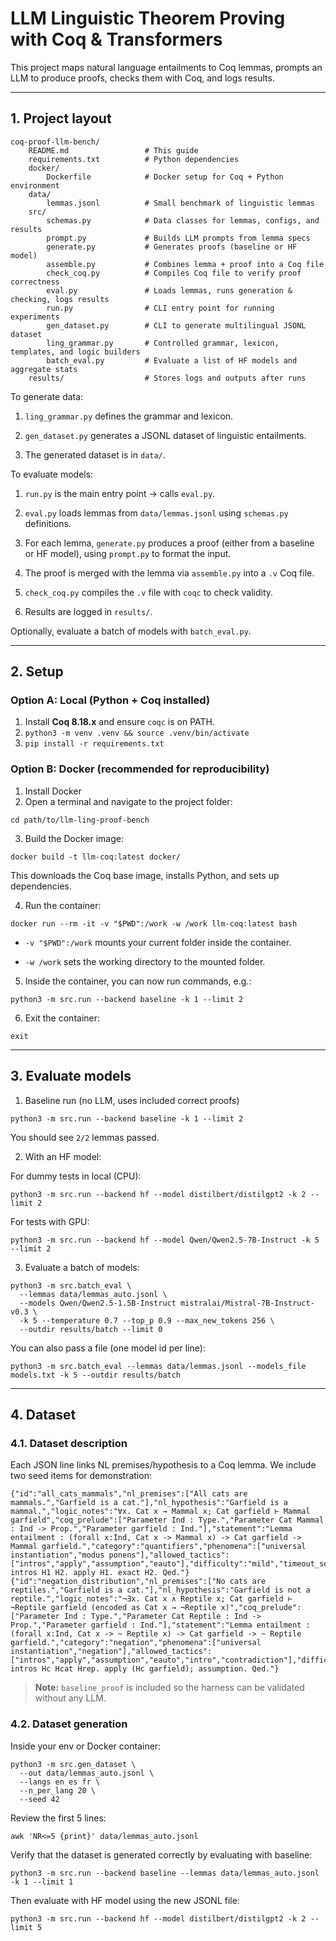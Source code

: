 # LLM Linguistic Theorem Proving with Coq & Transformers

This project maps natural language entailments to Coq lemmas, prompts an LLM to produce proofs, checks them with Coq, and logs results.

---

## 1. Project layout

```
coq-proof-llm-bench/
    README.md                 # This guide
    requirements.txt          # Python dependencies
    docker/
        Dockerfile            # Docker setup for Coq + Python environment
    data/
        lemmas.jsonl          # Small benchmark of linguistic lemmas
    src/
        schemas.py            # Data classes for lemmas, configs, and results
        prompt.py             # Builds LLM prompts from lemma specs
        generate.py           # Generates proofs (baseline or HF model)
        assemble.py           # Combines lemma + proof into a Coq file
        check_coq.py          # Compiles Coq file to verify proof correctness
        eval.py               # Loads lemmas, runs generation & checking, logs results
        run.py                # CLI entry point for running experiments
        gen_dataset.py        # CLI to generate multilingual JSONL dataset
        ling_grammar.py       # Controlled grammar, lexicon, templates, and logic builders
        batch_eval.py         # Evaluate a list of HF models and aggregate stats
    results/                  # Stores logs and outputs after runs
```

To generate data:

1. `ling_grammar.py` defines the grammar and lexicon.

2. `gen_dataset.py` generates a JSONL dataset of linguistic entailments.

3. The generated dataset is in `data/`.

To evaluate models:

1. `run.py` is the main entry point → calls `eval.py`.

2. `eval.py` loads lemmas from `data/lemmas.jsonl` using `schemas.py` definitions.

3. For each lemma, `generate.py` produces a proof (either from a baseline or HF model), using `prompt.py` to format the input.

4. The proof is merged with the lemma via `assemble.py` into a `.v` Coq file.

5. `check_coq.py` compiles the `.v` file with `coqc` to check validity.

6. Results are logged in `results/`.

Optionally, evaluate a batch of models with `batch_eval.py`.

---

## 2. Setup

### Option A: Local (Python + Coq installed)

1. Install **Coq 8.18.x** and ensure `coqc` is on PATH.
2. `python3 -m venv .venv && source .venv/bin/activate`
3. `pip install -r requirements.txt`

### Option B: Docker (recommended for reproducibility)

1. Install Docker
2. Open a terminal and navigate to the project folder:

```
cd path/to/llm-ling-proof-bench
```

3. Build the Docker image:

```
docker build -t llm-coq:latest docker/
```

This downloads the Coq base image, installs Python, and sets up dependencies.

4. Run the container:

```
docker run --rm -it -v "$PWD":/work -w /work llm-coq:latest bash
```

- `-v "$PWD":/work` mounts your current folder inside the container.

- `-w /work` sets the working directory to the mounted folder.

5. Inside the container, you can now run commands, e.g.:

```
python3 -m src.run --backend baseline -k 1 --limit 2
```

6. Exit the container:

```
exit
```

---

## 3. Evaluate models

1. Baseline run (no LLM, uses included correct proofs)

```
python3 -m src.run --backend baseline -k 1 --limit 2
```

You should see `2/2` lemmas passed.

2. With an HF model:

For dummy tests in local (CPU):

```
python3 -m src.run --backend hf --model distilbert/distilgpt2 -k 2 --limit 2
```

For tests with GPU:

```
python3 -m src.run --backend hf --model Qwen/Qwen2.5-7B-Instruct -k 5 --limit 2
```

3. Evaluate a batch of models:

```
python3 -m src.batch_eval \
  --lemmas data/lemmas_auto.jsonl \
  --models Qwen/Qwen2.5-1.5B-Instruct mistralai/Mistral-7B-Instruct-v0.3 \
  -k 5 --temperature 0.7 --top_p 0.9 --max_new_tokens 256 \
  --outdir results/batch --limit 0
```

You can also pass a file (one model id per line):

```
python3 -m src.batch_eval --lemmas data/lemmas.jsonl --models_file models.txt -k 5 --outdir results/batch
```

---

## 4. Dataset

### 4.1. Dataset description

Each JSON line links NL premises/hypothesis to a Coq lemma. We include two seed items for demonstration:

```jsonl
{"id":"all_cats_mammals","nl_premises":["All cats are mammals.","Garfield is a cat."],"nl_hypothesis":"Garfield is a mammal.","logic_notes":"∀x. Cat x → Mammal x; Cat garfield ⊢ Mammal garfield","coq_prelude":["Parameter Ind : Type.","Parameter Cat Mammal : Ind -> Prop.","Parameter garfield : Ind."],"statement":"Lemma entailment : (forall x:Ind, Cat x -> Mammal x) -> Cat garfield -> Mammal garfield.","category":"quantifiers","phenomena":["universal instantiation","modus ponens"],"allowed_tactics":["intros","apply","assumption","eauto"],"difficulty":"mild","timeout_sec":10,"requires_classical":false,"baseline_proof":"Proof. intros H1 H2. apply H1. exact H2. Qed."}
{"id":"negation_distribution","nl_premises":["No cats are reptiles.","Garfield is a cat."],"nl_hypothesis":"Garfield is not a reptile.","logic_notes":"¬∃x. Cat x ∧ Reptile x; Cat garfield ⊢ ¬Reptile garfield (encoded as Cat x → ¬Reptile x)","coq_prelude":["Parameter Ind : Type.","Parameter Cat Reptile : Ind -> Prop.","Parameter garfield : Ind."],"statement":"Lemma entailment : (forall x:Ind, Cat x -> ~ Reptile x) -> Cat garfield -> ~ Reptile garfield.","category":"negation","phenomena":["universal instantiation","negation"],"allowed_tactics":["intros","apply","assumption","eauto","intro","contradiction"],"difficulty":"mild","timeout_sec":10,"requires_classical":false,"baseline_proof":"Proof. intros Hc Hcat Hrep. apply (Hc garfield); assumption. Qed."}
```

> **Note:** `baseline_proof` is included so the harness can be validated without any LLM.


### 4.2. Dataset generation

Inside your env or Docker container:

```
python3 -m src.gen_dataset \
  --out data/lemmas_auto.jsonl \
  --langs en es fr \
  --n_per_lang 20 \
  --seed 42
````

Review the first 5 lines:

```
awk 'NR<=5 {print}' data/lemmas_auto.jsonl
```

Verify that the dataset is generated correctly by evaluating with baseline:

```
python3 -m src.run --backend baseline --lemmas data/lemmas_auto.jsonl -k 1 --limit 1
```

Then evaluate with HF model using the new JSONL file:

```
python3 -m src.run --backend hf --model distilbert/distilgpt2 -k 2 --limit 5
```
